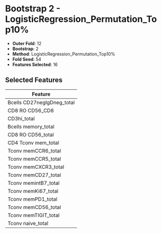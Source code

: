 # Bootstrap 2 - LogisticRegression_Permutation_Top10%

- **Outer Fold**: 12
- **Bootstrap**: 2
- **Method**: LogisticRegression_Permutation_Top10%
- **Fold Seed**: 54
- **Features Selected**: 16

## Selected Features

| Feature |
|---------|
| Bcells CD27negIgDneg_total |
| CD8 RO CD56_CD8 |
| CD3hi_total |
| Bcells memory_total |
| CD8 RO CD56_total |
| CD4 Tconv mem_total |
| Tconv memCCR6_total |
| Tconv memCCR5_total |
| Tconv memCXCR3_total |
| Tconv memCD27_total |
| Tconv memintB7_total |
| Tconv memKi67_total |
| Tconv memPD1_total |
| Tconv memCD56_total |
| Tconv memTIGIT_total |
| Tconv naive_total |
